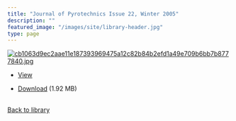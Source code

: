 ```yaml
---
title: "Journal of Pyrotechnics Issue 22, Winter 2005"
description: ""
featured_image: "/images/site/library-header.jpg"
type: page
---
```


<a href="https://drive.google.com/uc?export=view&id=1uY5nxAHtwuIZVvfLCPCq8oAgo-G9e2uf" target="_blank">![cb1063d9ec2aae11e187393969475a12c82b84b2efd1a49e709b6bb7b8777840.jpg](/images/library/cb1063d9ec2aae11e187393969475a12c82b84b2efd1a49e709b6bb7b8777840.jpg)</a>
* <a href="https://drive.google.com/uc?export=view&id=1uY5nxAHtwuIZVvfLCPCq8oAgo-G9e2uf" target="_blank">View</a>

* [Download](https://drive.google.com/uc?export=download&id=1uY5nxAHtwuIZVvfLCPCq8oAgo-G9e2uf) (1.92 MB)

<br />[Back to library](/library/)

